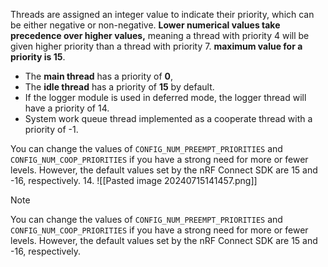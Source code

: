 
Threads are assigned an integer value to indicate their priority, which can be either negative or non-negative. **Lower numerical values take precedence over higher values,** meaning a thread with priority 4 will be given higher priority than a thread with priority 7.
**maximum value for a priority is 15**. 
- The **main thread** has a priority of **0**, 
- The **idle thread** has a priority of **15** by default. 
- If the logger module is used in deferred mode, the logger thread will have a priority of 14. 
- System work queue thread implemented as a cooperate thread with a priority of -1.

You can change the values of `CONFIG_NUM_PREEMPT_PRIORITIES` and `CONFIG_NUM_COOP_PRIORITIES` if you have a strong need for more or fewer levels. However, the default values set by the nRF Connect SDK are 15 and -16, respectively. 14. 
![[Pasted image 20240715141457.png]]

> [!Note]
>  You can change the values of `CONFIG_NUM_PREEMPT_PRIORITIES` and `CONFIG_NUM_COOP_PRIORITIES` if you have a strong need for more or fewer levels. However, the default values set by the nRF Connect SDK are 15 and -16, respectively.

